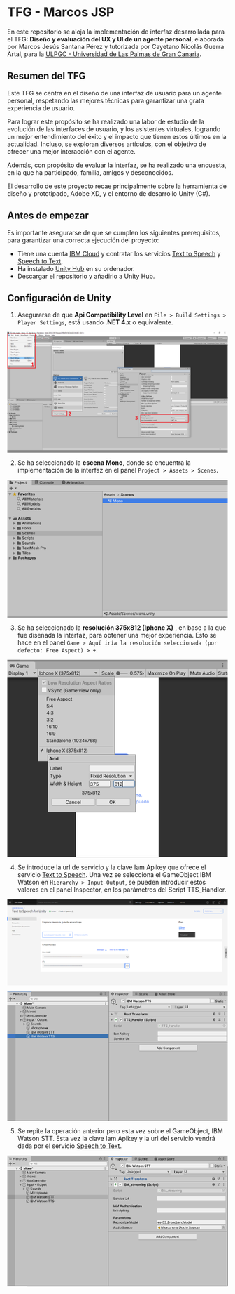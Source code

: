 # TFG - Marcos JSP

En este repositorio se aloja la implementación de interfaz desarrollada para el TFG: **Diseño y evaluación del UX y UI de un agente personal**, elaborada por Marcos Jesús Santana Pérez y tutorizada por Cayetano Nicolás Guerra Artal, para la [ULPGC - Universidad de Las Palmas de Gran Canaria](https://www.ulpgc.es/).

## Resumen del TFG

Este TFG se centra en el diseño de una interfaz de usuario para un agente personal, respetando las mejores técnicas para garantizar una grata experiencia de usuario.

Para lograr este propósito se ha realizado una labor de estudio de la evolución de las interfaces de usuario, y los asistentes virtuales, logrando un mejor entendimiento del éxito y el impacto que tienen estos últimos en la actualidad. Incluso, se exploran diversos artículos, con el objetivo de ofrecer una mejor interacción con el agente.

Además, con propósito de evaluar la interfaz, se ha realizado una encuesta, en la que ha participado, familia, amigos y desconocidos.

El desarrollo de este proyecto recae principalmente sobre la herramienta de diseño y prototipado, Adobe XD, y el entorno de desarrollo Unity (C#).

## Antes de empezar
Es importante asegurarse de que se cumplen los siguientes prerequisitos, para garantizar una correcta ejecución del proyecto:

* Tiene una cuenta [IBM Cloud](https://cloud.ibm.com/registration) y contratar los servicios [Text to Speech](https://cloud.ibm.com/catalog/services/text-to-speech) y [Speech to Text](https://cloud.ibm.com/catalog/services/speech-to-text).
* Ha instalado [Unity Hub](https://store.unity.com/es#plans-individual) en su ordenador.
* Descargar el repositorio y añadirlo a Unity Hub.

## Configuración de Unity
1. Asegurarse de que  **Api Compatibility Level** en `File > Build Settings > Player Settings`, está usando  **.NET 4.x** o equivalente.
<p align="center">
  <img align="center" src="README%20assets/build-settings.png" alt="Configurando Api Compatibility Level"></img>
</p>

2. Se ha seleccionado la **escena Mono**, donde se encuentra la implementación de la interfaz en el panel `Project > Assets > Scenes`.
<p align="center">
  <img align="center" src="README%20assets/scene.PNG" alt="Cambiando la escena a la escena Mono"></img>
</p>


3. Se ha seleccionado la **resolución 375x812 (Iphone X)** , en base a la que fue diseñada la interfaz, para obtener una mejor experiencia. Esto se hace en el panel `Game > Aquí iría la resolución seleccionada (por defecto: Free Aspect) > +`.
<p align="center">
  <img align="center" src="README%20assets/resolution.PNG" alt="Cambiando la resolución"></img>
</p>

4. Se introduce la url de servicio y la clave Iam Apikey que ofrece el servicio [Text to Speech](https://cloud.ibm.com/catalog/services/text-to-speech). Una vez se selecciona el GameObject IBM Watson en `Hierarchy > Input-Output`, se pueden introducir estos valores en el panel Inspector, en los parámetros del Script TTS_Handler.
<p align="center">
  <img align="center" src="README%20assets/service.png" alt="IBM Cloud: Servicio TTS"></img>
</p>
<p align="center">
  <img align="center" src="README%20assets/tts.PNG" alt="Actualizando los parámetros en el inspector (TTS)"></img>
</p>

5. Se repite la operación anterior pero esta vez sobre el GameObject, IBM Watson STT. Esta vez la clave Iam Apikey y la url del servicio vendrá dada por el servicio [Speech to Text](https://cloud.ibm.com/catalog/services/speech-to-text).
<p align="center">
  <img align="center" src="README%20assets/stt.PNG" alt="Actualizando los parámetros en el inspector (STT)"></img>
</p>
